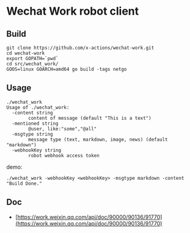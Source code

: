 # Wechat Work robot client

## Build

```
git clone https://github.com/x-actions/wechat-work.git
cd wechat-work
export GOPATH=`pwd`
cd src/wechat_work/
GOOS=linux GOARCH=amd64 go build -tags netgo
```

## Usage

```
./wechat_work
Usage of ./wechat_work:
  -content string
    	content of message (default "This is a text")
  -mentioned string
    	@user, like:"some","@all"
  -msgtype string
    	message type (text, markdown, image, news) (default "markdown")
  -webhookKey string
    	robot webhook access token
```

demo:

```
./wechat_work -webhookKey <webhookKey> -msgtype markdown -content "Build Done."
```

## Doc

- [https://work.weixin.qq.com/api/doc/90000/90136/91770](https://work.weixin.qq.com/api/doc/90000/90136/91770)
